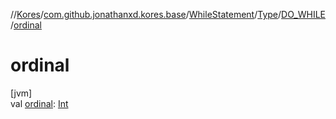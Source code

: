 //[Kores](../../../../../index.md)/[com.github.jonathanxd.kores.base](../../../index.md)/[WhileStatement](../../index.md)/[Type](../index.md)/[DO_WHILE](index.md)/[ordinal](ordinal.md)

# ordinal

[jvm]\
val [ordinal](ordinal.md): [Int](https://kotlinlang.org/api/latest/jvm/stdlib/kotlin/-int/index.html)
